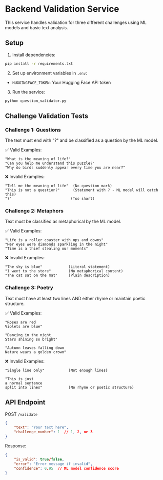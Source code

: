 # Backend Validation Service

This service handles validation for three different challenges using ML models and basic text analysis.

## Setup
1. Install dependencies:
```bash
pip install -r requirements.txt
```

2. Set up environment variables in `.env`:
- `HUGGINGFACE_TOKEN`: Your Hugging Face API token

3. Run the service:
```bash
python question_validator.py
```

## Challenge Validation Tests

### Challenge 1: Questions
The text must end with "?" and be classified as a question by the ML model.

✅ Valid Examples:
```
"What is the meaning of life?"
"Can you help me understand this puzzle?"
"Why do birds suddenly appear every time you are near?"
```

❌ Invalid Examples:
```
"Tell me the meaning of life"  (No question mark)
"This is not a question?"      (Statement with ? - ML model will catch this)
"?"                           (Too short)
```

### Challenge 2: Metaphors
Text must be classified as metaphorical by the ML model.

✅ Valid Examples:
```
"Life is a roller coaster with ups and downs"
"Her eyes were diamonds sparkling in the night"
"Time is a thief stealing our moments"
```

❌ Invalid Examples:
```
"The sky is blue"            (Literal statement)
"I went to the store"        (No metaphorical content)
"The cat sat on the mat"     (Plain description)
```

### Challenge 3: Poetry
Text must have at least two lines AND either rhyme or maintain poetic structure.

✅ Valid Examples:
```
"Roses are red
Violets are blue"

"Dancing in the night
Stars shining so bright"

"Autumn leaves falling down
Nature wears a golden crown"
```

❌ Invalid Examples:
```
"Single line only"           (Not enough lines)

"This is just
a normal sentence
split into lines"            (No rhyme or poetic structure)
```

## API Endpoint

POST `/validate`
```json
{
    "text": "Your text here",
    "challenge_number": 1  // 1, 2, or 3
}
```

Response:
```json
{
    "is_valid": true/false,
    "error": "Error message if invalid",
    "confidence": 0.95  // ML model confidence score
}
``` 